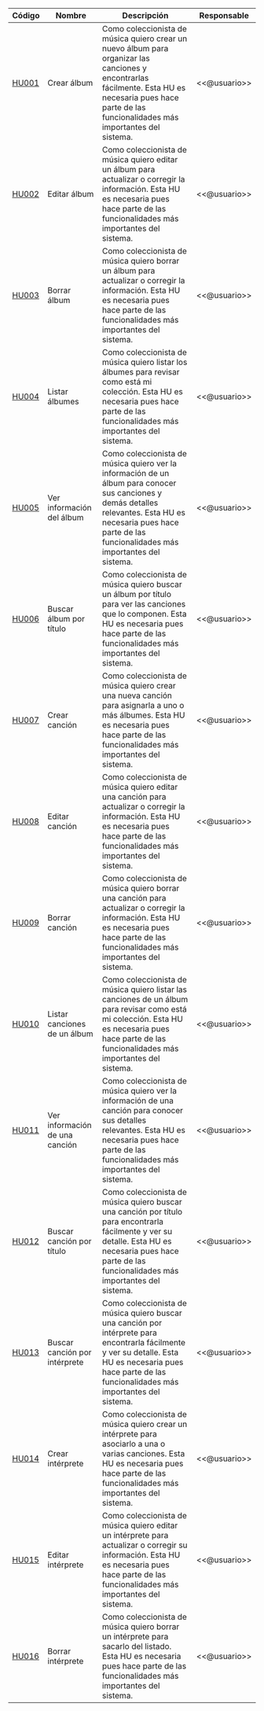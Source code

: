 

| Código                 | Nombre     | Descripción     | Responsable     | 
|----------|-------------|------|------|
| [HU001](HU001) | Crear álbum | Como coleccionista de música quiero crear un nuevo álbum para organizar las canciones y encontrarlas fácilmente. Esta HU es necesaria pues hace parte de las funcionalidades más importantes del sistema. | <<@usuario>> | 
| [HU002](HU002) | Editar álbum | Como coleccionista de música quiero editar un álbum para actualizar o corregir la información. Esta HU es necesaria pues hace parte de las funcionalidades más importantes del sistema. | <<@usuario>> | 
| [HU003](HU003) | Borrar álbum | Como coleccionista de música quiero borrar un álbum para actualizar o corregir la información. Esta HU es necesaria pues hace parte de las funcionalidades más importantes del sistema. | <<@usuario>> |
| [HU004](HU004) | Listar álbumes | Como coleccionista de música quiero listar los álbumes para revisar como está mi colección. Esta HU es necesaria pues hace parte de las funcionalidades más importantes del sistema. | <<@usuario>> | 
| [HU005](HU005) | Ver información del álbum | Como coleccionista de música quiero ver la información de un álbum para conocer sus canciones y demás detalles relevantes. Esta HU es necesaria pues hace parte de las funcionalidades más importantes del sistema. | <<@usuario>> | 
| [HU006](HU006) | Buscar álbum por título | Como coleccionista de música quiero buscar un álbum por título para ver las canciones que lo componen. Esta HU es necesaria pues hace parte de las funcionalidades más importantes del sistema. | <<@usuario>> |
| [HU007](HU007) | Crear canción | Como coleccionista de música quiero crear una nueva canción para asignarla a uno o más álbumes. Esta HU es necesaria pues hace parte de las funcionalidades más importantes del sistema. | <<@usuario>> | 
| [HU008](HU008) | Editar canción | Como coleccionista de música quiero editar una canción para actualizar o corregir la información. Esta HU es necesaria pues hace parte de las funcionalidades más importantes del sistema. | <<@usuario>> |
| [HU009](HU009) | Borrar canción | Como coleccionista de música quiero borrar una canción para actualizar o corregir la información. Esta HU es necesaria pues hace parte de las funcionalidades más importantes del sistema. | <<@usuario>> | 
| [HU010](HU010) | Listar canciones de un álbum | Como coleccionista de música quiero listar las canciones de un álbum para revisar como está mi colección. Esta HU es necesaria pues hace parte de las funcionalidades más importantes del sistema. | <<@usuario>> | 
| [HU011](HU011) | Ver información de una canción | Como coleccionista de música quiero ver la información de una canción para conocer sus detalles relevantes. Esta HU es necesaria pues hace parte de las funcionalidades más importantes del sistema. | <<@usuario>> | 
| [HU012](HU012) | Buscar canción por título | Como coleccionista de música quiero buscar una canción por título para encontrarla fácilmente y ver su detalle. Esta HU es necesaria pues hace parte de las funcionalidades más importantes del sistema. | <<@usuario>> | 
| [HU013](HU013) | Buscar canción por intérprete | Como coleccionista de música quiero buscar una canción por intérprete para encontrarla fácilmente y ver su detalle. Esta HU es necesaria pues hace parte de las funcionalidades más importantes del sistema. | <<@usuario>> | 
| [HU014](HU014) | Crear intérprete | Como coleccionista de música quiero crear un intérprete para asociarlo a una o varias canciones. Esta HU es necesaria pues hace parte de las funcionalidades más importantes del sistema. | <<@usuario>> | 
| [HU015](HU015) | Editar intérprete | Como coleccionista de música quiero editar un intérprete para actualizar o corregir su información. Esta HU es necesaria pues hace parte de las funcionalidades más importantes del sistema. | <<@usuario>> | 
| [HU016](HU016) | Borrar intérprete | Como coleccionista de música quiero borrar un intérprete para sacarlo del listado. Esta HU es necesaria pues hace parte de las funcionalidades más importantes del sistema. | <<@usuario>> | 